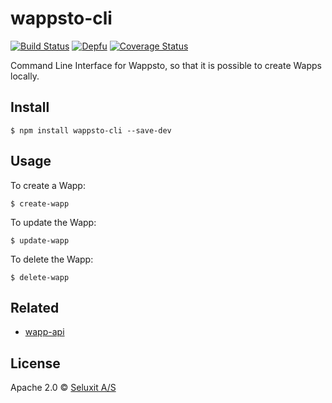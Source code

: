# wappsto-cli
[![Build Status](https://travis-ci.com/Wappsto/wappsto-cli.svg?branch=master)](https://travis-ci.com/Wappsto/wappsto-cli)
[![Depfu](https://badges.depfu.com/badges/c25acea9b059ab7760cb61d1de54f29d/overview.svg)](https://depfu.com/github/Wappsto/wappsto-cli?project_id=7056)
[![Coverage Status](https://coveralls.io/repos/github/Wappsto/wappsto-cli/badge.svg?branch=master)](https://coveralls.io/github/Wappsto/wappsto-cli?branch=master)

Command Line Interface for Wappsto, so that it is possible to create Wapps locally.


## Install

```
$ npm install wappsto-cli --save-dev
```

## Usage

To create a Wapp:
```
$ create-wapp
```

To update the Wapp:
```
$ update-wapp
```

To delete the Wapp:
```
$ delete-wapp
```

## Related

- [wapp-api](https://github.com/wappsto/wapp-api)

## License

Apache 2.0 © [Seluxit A/S](http://seluxit.com)
